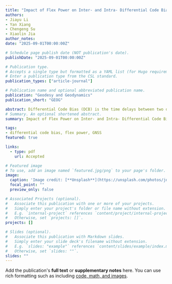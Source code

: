 ```yaml
---
title: "Impact of Flex Power on Inter- and Intra- Differential Code Bias Variation"
authors:
- Jiayu Li
- Yan Xiang
- Chengeng Su
- Xiaolin Jia
author_notes:
date: "2025-09-01T00:00:00Z"

# Schedule page publish date (NOT publication's date).
publishDate: "2025-09-01T00:00:00Z"

# Publication type.
# Accepts a single type but formatted as a YAML list (for Hugo requirements).
# Enter a publication type from the CSL standard.
publication_types: ["article-journal"]

# Publication name and optional abbreviated publication name.
publication: "Geodesy and Geodynamics"
publication_short: "GEOG"

abstract: Differential Code Bias (DCB) is the time delays between two different GNSS signals, which is crucial for GNSS positioning. Previous studies have shown that it can be significantly affected by the flex power operations in satellites. This study proposes a 15-minute short-term DCB estimation method to analyze flex power's impact on DCB variations. The method jointly estimates satellite DCB, receiver DCB, and ionospheric parameters using over 300 MGEX stations. We examined three representative flex power events in 2024, achieving average internal RMS values of 0.042ns and 0.0068ns for inter-frequency and intra-frequency scenarios respectively. Results show that intra-frequency DCB exhibits clear shift biases synchronized with flex power state transitions while maintaining stability within 0.20ns during non-transition periods. No definitive impact on inter-frequency DCB was observed at current estimation precision levels.
# Summary. An optional shortened abstract.
summary: Impact of Flex Power on Inter- and Intra- Differential Code Bias Variatio

tags:
- differential code bias, flex power, GNSS
featured: true

links:
  - type: pdf
    url: Accepted

# Featured image
# To use, add an image named `featured.jpg/png` to your page's folder. 
image:
  caption: 'Image credit: [**Unsplash**](https://unsplash.com/photos/jdD8gXaTZsc)'
  focal_point: ""
  preview_only: false

# Associated Projects (optional).
#   Associate this publication with one or more of your projects.
#   Simply enter your project's folder or file name without extension.
#   E.g. `internal-project` references `content/project/internal-project/index.md`.
#   Otherwise, set `projects: []`.
projects: []

# Slides (optional).
#   Associate this publication with Markdown slides.
#   Simply enter your slide deck's filename without extension.
#   E.g. `slides: "example"` references `content/slides/example/index.md`.
#   Otherwise, set `slides: ""`.
slides: ""
---
```




Add the publication's **full text** or **supplementary notes** here. You can use rich formatting such as including [code, math, and images](https://docs.hugoblox.com/content/writing-markdown-latex/).
